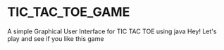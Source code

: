 # TIC_TAC_TOE_GAME
A simple Graphical User Interface for TIC TAC TOE using java
Hey! Let's play and see if you like this game
